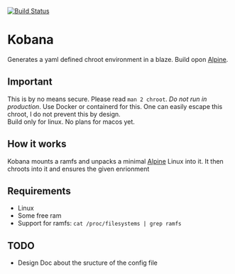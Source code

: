 [![Build Status](https://travis-ci.org/fredlahde/kobana.svg?branch=master)](https://travis-ci.org/fredlahde/kobana)

# Kobana

Generates a yaml defined chroot environment in a blaze. Build opon [Alpine](https://alpinelinux.org/).

## Important

This is by no means secure. Please read `man 2 chroot`. *Do not run in production*. Use Docker or containerd for this. One can easily escape this chroot, I do not prevent this by design.  
Build only for linux. No plans for macos yet.

## How it works

Kobana mounts a ramfs and unpacks a minimal [Alpine](https://alpinelinux.org/) Linux into it. It then chroots into it and ensures the given enrionment

## Requirements

* Linux
* Some free ram
* Support for ramfs: `cat /proc/filesystems | grep ramfs`

## TODO

* Design Doc about the sructure of the config file

